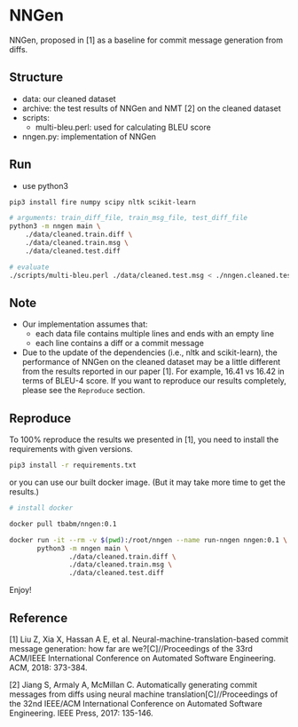 # NNGen
NNGen, proposed in [1] as a baseline for commit message generation from diffs.

## Structure
- data: our cleaned dataset
- archive: the test results of NNGen and NMT [2] on the cleaned dataset
- scripts:
  - multi-bleu.perl: used for calculating BLEU score
- nngen.py: implementation of NNGen

## Run
- use python3

```bash
pip3 install fire numpy scipy nltk scikit-learn

# arguments: train_diff_file, train_msg_file, test_diff_file
python3 -m nngen main \
    ./data/cleaned.train.diff \
    ./data/cleaned.train.msg \
    ./data/cleaned.test.diff

# evaluate
./scripts/multi-bleu.perl ./data/cleaned.test.msg < ./nngen.cleaned.test.msg
```

## Note

- Our implementation assumes that:
  - each data file contains multiple lines and ends with an empty line
  - each line contains a diff or a commit message
- Due to the update of the dependencies (i.e., nltk and scikit-learn), the performance of NNGen on the cleaned dataset may be a little different from the results reported in our paper [1]. For example, 16.41 vs 16.42 in terms of BLEU-4 score. If you want to reproduce our results completely, please see the `Reproduce` section.

## Reproduce

To 100% reproduce the results we presented in [1], you need to install the requirements with given versions.

```bash
pip3 install -r requirements.txt
```

or you can use our built docker image. (But it may take more time to get the results.)

```bash
# install docker

docker pull tbabm/nngen:0.1

docker run -it --rm -v $(pwd):/root/nngen --name run-nngen nngen:0.1 \
       python3 -m nngen main \
               ./data/cleaned.train.diff \
               ./data/cleaned.train.msg \
               ./data/cleaned.test.diff
```

Enjoy!

## Reference

[1] Liu Z, Xia X, Hassan A E, et al. Neural-machine-translation-based commit message generation: how far are we?[C]//Proceedings of the 33rd ACM/IEEE International Conference on Automated Software Engineering. ACM, 2018: 373-384.

[2] Jiang S, Armaly A, McMillan C. Automatically generating commit messages from diffs using neural machine translation[C]//Proceedings of the 32nd IEEE/ACM International Conference on Automated Software Engineering. IEEE Press, 2017: 135-146.
